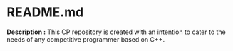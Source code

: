 # README.md

**Description :**
This CP repository is created with an intention to cater to the needs of any competitive programmer based on C++.
